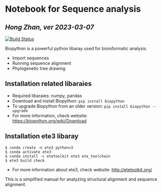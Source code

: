 # Notebook for Sequence analysis
## _Hong Zhan, ver 2023-03-07_

[![Build Status](https://travis-ci.org/joemccann/dillinger.svg?branch=master)](https://travis-ci.org/joemccann/dillinger)

Biopython is a powerful python libaray used for bioinformatic analysis.

- Import sequences
- Running sequence alignment
- Phylogenetic tree drawing

## Installation related libaraies

- Required libaraies: numpy, pandas
- Download and install Biopython: 
```pip install biopython```
- To upgrade Biopython from an older version:
```pip install biopython --upgrade```
- For more information, check website: https://biopython.org/wiki/Download

## Installation ete3 libaray
```
$ conda create -n ete3 python=3
$ conda activate ete3
$ conda install -c etetoolkit ete3 ete_toolchain
$ ete3 build check
```
- For more information about ete3, check website: http://etetoolkit.org/

This is a simplified manual for analyzing structural alignment and sequence alignment.

